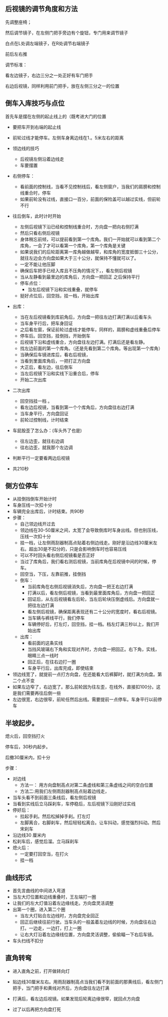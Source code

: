 ## 后视镜的调节角度和方法

先调整座椅；

然后调节镜子，在左侧门把手旁边有个旋钮，专门用来调节镜子

白点在L处调左端镜子，在R处调节右端镜子

前后左右推

调节标准：

看左边镜子，右边三分之一处正好有车门把手

右边后视镜，同样利用前门把手，放在左侧三分之一的位置

## 倒车入库技巧与点位

首先车是摆在左侧的起止线上的（既考进大门的位置

- 要把车开到右端的起止线
- 前轮过线才能停车。左侧车身离边线在1.。5米左右的距离
- 领边线的技巧
  - 后视镜左侧沿着边线走
  - 车要摆置

- 右侧停车：
  - 看前面的控制线，当看不见控制线后，看左侧窗户，当我们的肩膀和控制线重合时，停车
  - 如果前轮没有过线，直接口一百分，前面的保险盖可以越过实线，但前轮不行
- 往后倒车，此时计时开始
  - 左侧后视镜下沿已经和控制线重合时，方向盘一把向右侧打满
  - 然后只看右侧后视镜
  - 身体稍忘前倾，可以提前看到第一个库角。我们一开始就可以看到第二个库角，一会了才可以看第一个库角，第一个库角是关键
  - 如果说我们的后轮距离第一库角越做越窄，和库角的宽度抵御三十公分，就往左边会方向盘如果大于三十公分，就保持不懂就可以了。
  - 一定不能让他压脚
  - 确保后车把手已经入库且不压角的情况下，，看左侧后视镜
  - 当从左静看到最里边的库角后，方向盘一把回正 之后保持平行
  - 停车点位：
    - 当左后视镜下沿和实线重叠，就停车
  - 挺好点位后，回空挡，挂一档，开始出库
- 出库：
  -  当在左后视镜看到库前角后，方向盘一把往左边打满打满以后看车头
  - 当车身平行后，把车身回证
  - 之后看左窗，保证前轮过虚线才能停车，同样的，肩膀和虚线重叠后停车
  - 停车后。回空挡，挂倒挡，开始倒车
  - 后视镜下沿和虚线重合，方向盘往左边打满。打满后还是看左静。
  - 找左边前面的第一个库角。（还是先看到第二个库角。等出现第一个库角）
  - 当确保后车镜进库后，看右后视镜，
  - 当看到里面库角后，一把打正方向盘
  - 大正后，看左边，往后倒车
  - 当左后视镜下沿和实线下沿重合后，停车
  - 开始二次出库
- 二次出库
  - 回空挡挂一档	。
  - 看左边后视镜，当看到第一个个库角后，方向盘往右边打满
  - 当车身平行，方向盘回证
  - 前轮过控制线，计时结束
- 车屁股歪了怎么办：(车头外了也是)
  - 往左边歪，就往右边调
  - 往右边歪，就我那个左边调
- 判断平行一定要看两边后视镜
- 共210秒

## 侧方位停车

- 从挂倒挡倒车开始计时
- 车身压线一次扣十分
- 车辆完全出库后，计时结束。共90秒
- 步骤：
  - 自己领边线开过去
  - 领边线在30-50厘米之间，太宽了会导致倒库时车身出线。但也别压线，压线一次扣十分
  - 挂一档，让左侧雨刮器制高点贴着右侧边线走。刚好是沿边线30厘米左右。超出30是不扣分的，只是会影响倒车时也容易压线
  - 可以不时回头看右侧后视镜看是否正好
  - 当过了库角后，我们看右测后视镜，当前库角在后视镜中间的时候，停车。
  - 回空当，下压，左靠前推，挂倒挡
  - 倒车：
    - 当前库角在右侧后视镜消失后，方向盘一把王右边打满
    - 打满以后，看左侧后视镜，当看到最里面库角后，方向盘一把回正
    - 回证后，从左后视镜看左后轮，当左后轮块压倒虚线后。方向盘就一把往左边打满
    - 看左侧后视镜，确保距离表现还有二十公分的宽度时，看右后视镜。
    - 当车辆与裤线平行，我们停车
    - 车辆停好后，打左灯，回空挡，挂一档。档左灯满三秒以上，我们开始出库
  - 出库：
    - 看前面的这条实线 
    - 当挡风玻璃右下角和实现对齐时，方向盘一把回正。右下角，实线，眼睛三点一线时
    - 回正后，在往右边打一圈
    - 车身平行后，出库完成，即使结束
- 领边线宽了，就提前一点打方向盘，在还能看大后裤脚时，就打满方向盘。第二个点不变
- 如果左边窄了，右边宽了。那么前轮因为往左歪，在线外，直接扣100分。这是我们需要再往后倒一些
- 左边很宽，右边很窄，前轮任然后出线。需要提前一点停车。车身平行以前停车

## 半坡起步。

熄火后，回空挡打火

停车后，30秒内起步。

后撤30厘米内，扣十分

步骤：

- 对边线
  - 方法一： 用方向盘制高点对第二条虚线和第三条虚线之间的空白位置
  - 方法二:用我们左侧雨刮器制高点贴着边线走，
- 当车头看不到前面三条线后，看左侧后视镜
- 当看到实线后立马踩刹车，车停稳后，左后视镜下沿刚好过实线
- 停好后：
  - 拉起手刹。然后松掉掉手刹。打左灯
  - 左脚离合，右脚刹车，然后轻轻松离合。让车抖动，感觉强烈抖动。然后宋刹车
- 沿边线30 厘米内
-  松刹车后，感觉后溜。立马踩刹车
- 熄火后：
  - 一定要打回空当，在打火
  - 挂一档

## 曲线形式

- 首先言曲线的中间进入弯道	
- 当左大灯位置和边线重叠时，王左端打一圈
- 让我们的左大灯值沿着左边缘线走。方向盘灵活调整
- 出第一个圈，进入第二个圈
  - 当左大灯贴合左边线时，方向盘完全回正
  - 回正后继续往前行驶。当车头的一般盖着左边线的时候，方向盘往右边打。一边走，一边打，打上一圈
  - 让右大灯沿着左边缘线位置，方向盘灵活调整，偷偷瞄一下右后车镜。
- 车头扫线不扣分



## 直角转弯

- 进入直角之前，打开做转向灯

- 贴边线30厘米左右。用雨刮器制高点当我们看不到前面的那黄线后，看左侧门把手，当门把手和黄线对齐后，方向盘往左边打满
- 打满后，看左边后视镜。如果发现后轮离边缘很窄，就回点方向盘
- 过了以后再把方向盘打死